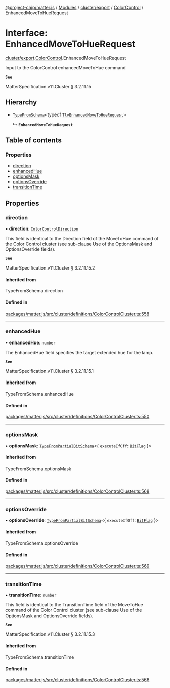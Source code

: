 [@project-chip/matter.js](../README.md) / [Modules](../modules.md) / [cluster/export](../modules/cluster_export.md) / [ColorControl](../modules/cluster_export.ColorControl.md) / EnhancedMoveToHueRequest

# Interface: EnhancedMoveToHueRequest

[cluster/export](../modules/cluster_export.md).[ColorControl](../modules/cluster_export.ColorControl.md).EnhancedMoveToHueRequest

Input to the ColorControl enhancedMoveToHue command

**`See`**

MatterSpecification.v11.Cluster § 3.2.11.15

## Hierarchy

- [`TypeFromSchema`](../modules/tlv_export.md#typefromschema)\<typeof [`TlvEnhancedMoveToHueRequest`](../modules/cluster_export.ColorControl.md#tlvenhancedmovetohuerequest)\>

  ↳ **`EnhancedMoveToHueRequest`**

## Table of contents

### Properties

- [direction](cluster_export.ColorControl.EnhancedMoveToHueRequest.md#direction)
- [enhancedHue](cluster_export.ColorControl.EnhancedMoveToHueRequest.md#enhancedhue)
- [optionsMask](cluster_export.ColorControl.EnhancedMoveToHueRequest.md#optionsmask)
- [optionsOverride](cluster_export.ColorControl.EnhancedMoveToHueRequest.md#optionsoverride)
- [transitionTime](cluster_export.ColorControl.EnhancedMoveToHueRequest.md#transitiontime)

## Properties

### direction

• **direction**: [`ColorControlDirection`](../enums/cluster_export.ColorControl.ColorControlDirection.md)

This field is identical to the Direction field of the MoveToHue command of the Color Control cluster (see
sub-clause Use of the OptionsMask and OptionsOverride fields).

**`See`**

MatterSpecification.v11.Cluster § 3.2.11.15.2

#### Inherited from

TypeFromSchema.direction

#### Defined in

[packages/matter.js/src/cluster/definitions/ColorControlCluster.ts:558](https://github.com/project-chip/matter.js/blob/904d0c9b952b91f28a21803759c5e5c66ee4d272/packages/matter.js/src/cluster/definitions/ColorControlCluster.ts#L558)

___

### enhancedHue

• **enhancedHue**: `number`

The EnhancedHue field specifies the target extended hue for the lamp.

**`See`**

MatterSpecification.v11.Cluster § 3.2.11.15.1

#### Inherited from

TypeFromSchema.enhancedHue

#### Defined in

[packages/matter.js/src/cluster/definitions/ColorControlCluster.ts:550](https://github.com/project-chip/matter.js/blob/904d0c9b952b91f28a21803759c5e5c66ee4d272/packages/matter.js/src/cluster/definitions/ColorControlCluster.ts#L550)

___

### optionsMask

• **optionsMask**: [`TypeFromPartialBitSchema`](../modules/schema_export.md#typefrompartialbitschema)\<\{ `executeIfOff`: [`BitFlag`](../modules/schema_export.md#bitflag)  }\>

#### Inherited from

TypeFromSchema.optionsMask

#### Defined in

[packages/matter.js/src/cluster/definitions/ColorControlCluster.ts:568](https://github.com/project-chip/matter.js/blob/904d0c9b952b91f28a21803759c5e5c66ee4d272/packages/matter.js/src/cluster/definitions/ColorControlCluster.ts#L568)

___

### optionsOverride

• **optionsOverride**: [`TypeFromPartialBitSchema`](../modules/schema_export.md#typefrompartialbitschema)\<\{ `executeIfOff`: [`BitFlag`](../modules/schema_export.md#bitflag)  }\>

#### Inherited from

TypeFromSchema.optionsOverride

#### Defined in

[packages/matter.js/src/cluster/definitions/ColorControlCluster.ts:569](https://github.com/project-chip/matter.js/blob/904d0c9b952b91f28a21803759c5e5c66ee4d272/packages/matter.js/src/cluster/definitions/ColorControlCluster.ts#L569)

___

### transitionTime

• **transitionTime**: `number`

This field is identical to the TransitionTime field of the MoveToHue command of the Color Control cluster
(see sub-clause Use of the OptionsMask and OptionsOverride fields).

**`See`**

MatterSpecification.v11.Cluster § 3.2.11.15.3

#### Inherited from

TypeFromSchema.transitionTime

#### Defined in

[packages/matter.js/src/cluster/definitions/ColorControlCluster.ts:566](https://github.com/project-chip/matter.js/blob/904d0c9b952b91f28a21803759c5e5c66ee4d272/packages/matter.js/src/cluster/definitions/ColorControlCluster.ts#L566)
